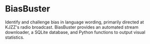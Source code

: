 # BiasBuster

Identify and challenge bias in language wording, primarily directed at KJZZ's radio broadcast. BiasBuster provides an automated stream downloader, a SQLite database, and Python functions to output visual statistics.